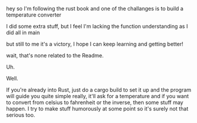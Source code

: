hey so I'm following the rust book and one of the challanges is to build a temperature converter

I did some extra stuff, but I feel I'm lacking the function understanding as I did all in main

but still to me it's a victory, I hope I can keep learning and getting better!

wait, that's none related to the Readme.




Uh.

Well.

If you're already into Rust, just do a cargo build to set it up and the program will guide you
quite simple really, it'll ask for a temperature and if you want to convert from celsius to fahrenheit or the inverse, then some stuff may happen. I try to make stuff humorously at some point so it's surely not that serious too. 

